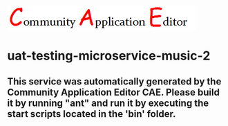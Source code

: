 ![CAE](https://github.com/testcae/application-uat-music-app/blob/master/microservice-uat-testing-microservice-music-2/img/logo.png)  

uat-testing-microservice-music-2
===================


This service was automatically generated by the Community Application Editor CAE. Please build it by running "ant" and run it by executing the start scripts located in the 'bin' folder.
---------------
